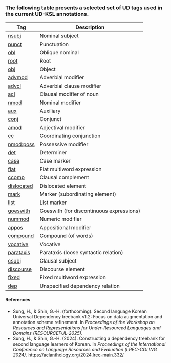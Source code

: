 ### The following table presents a selected set of UD tags used in the current UD-KSL annotations.

| Tag | Description |
| --- | ----------- |
| [nsubj](./ud-des/nsubj.md) | Nominal subject |
| [punct](./ud-des/punct.md) | Punctuation |
| [obl](./ud-des/obl.md) | Oblique nominal |
| [root](./ud-des/root.md) | Root |
| [obj](./ud-des/obj.md) | Object |
| [advmod](./ud-des/advmod.md) | Adverbial modifier |
| [advcl](./ud-des/advcl.md) | Adverbial clause modifier |
| [acl](./ud-des/acl.md) | Clausal modifier of noun |
| [nmod](./ud-des/nmod.md) | Nominal modifier |
| [aux](./ud-des/aux.md) | Auxiliary |
| [conj](./ud-des/conj.md) | Conjunct |
| [amod](./ud-des/amod.md) | Adjectival modifier |
| [cc](./ud-des/cc.md) | Coordinating conjunction |
| [nmod:poss](./ud-des/nmod.md) | Possessive modifier |
| [det](./ud-des/det.md) | Determiner |
| [case](./ud-des/case.md) | Case marker |
| [flat](./ud-des/flat.md) | Flat multiword expression |
| [ccomp](./ud-des/ccomp.md) | Clausal complement |
| [dislocated](./ud-des/dislocated.md) | Dislocated element |
| [mark](./ud-des/mark.md) | Marker (subordinating element) |
| [list](./ud-des/list.md) | List marker |
| [goeswith](./ud-des/goeswith.md) | Goeswith (for discontinuous expressions) |
| [nummod](./ud-des/nummod.md) | Numeric modifier |
| [appos](./ud-des/appos.md) | Appositional modifier |
| [compound](./ud-des/compound.md) | Compound (of words) |
| [vocative](./ud-des/vocative.md) | Vocative |
| [parataxis](./ud-des/parataxis.md) | Parataxis (loose syntactic relation) |
| [csubj](./ud-des/csubj.md) | Clausal subject |
| [discourse](./ud-des/discourse.md) | Discourse element |
| [fixed](./ud-des/fixed.md) | Fixed multiword expression |
| [dep](./ud-des/dep.md) | Unspecified dependency relation |

#### References

- Sung, H., & Shin, G.-H. (forthcoming). Second language Korean Universal Dependency treebank v1.2: Focus on data augmentation and annotation scheme refinement. In *Proceedings of the Workshop on Resources and Representations for Under-Resourced Languages and Domains (RESOURCEFUL-2025)*.
- Sung, H., & Shin, G.-H. (2024). Constructing a dependency treebank for second language learners of Korean. In *Proceedings of the International Conference on Language Resources and Evaluation (LREC-COLING 2024)*. https://aclanthology.org/2024.lrec-main.332/
